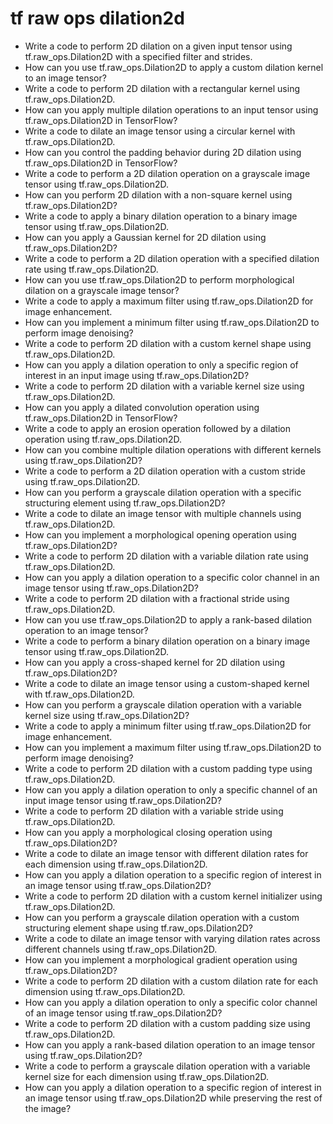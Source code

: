 # tf raw ops dilation2d

- Write a code to perform 2D dilation on a given input tensor using tf.raw_ops.Dilation2D with a specified filter and strides.
- How can you use tf.raw_ops.Dilation2D to apply a custom dilation kernel to an image tensor?
- Write a code to perform 2D dilation with a rectangular kernel using tf.raw_ops.Dilation2D.
- How can you apply multiple dilation operations to an input tensor using tf.raw_ops.Dilation2D in TensorFlow?
- Write a code to dilate an image tensor using a circular kernel with tf.raw_ops.Dilation2D.
- How can you control the padding behavior during 2D dilation using tf.raw_ops.Dilation2D in TensorFlow?
- Write a code to perform a 2D dilation operation on a grayscale image tensor using tf.raw_ops.Dilation2D.
- How can you perform 2D dilation with a non-square kernel using tf.raw_ops.Dilation2D?
- Write a code to apply a binary dilation operation to a binary image tensor using tf.raw_ops.Dilation2D.
- How can you apply a Gaussian kernel for 2D dilation using tf.raw_ops.Dilation2D?
- Write a code to perform a 2D dilation operation with a specified dilation rate using tf.raw_ops.Dilation2D.
- How can you use tf.raw_ops.Dilation2D to perform morphological dilation on a grayscale image tensor?
- Write a code to apply a maximum filter using tf.raw_ops.Dilation2D for image enhancement.
- How can you implement a minimum filter using tf.raw_ops.Dilation2D to perform image denoising?
- Write a code to perform 2D dilation with a custom kernel shape using tf.raw_ops.Dilation2D.
- How can you apply a dilation operation to only a specific region of interest in an input image using tf.raw_ops.Dilation2D?
- Write a code to perform 2D dilation with a variable kernel size using tf.raw_ops.Dilation2D.
- How can you apply a dilated convolution operation using tf.raw_ops.Dilation2D in TensorFlow?
- Write a code to apply an erosion operation followed by a dilation operation using tf.raw_ops.Dilation2D.
- How can you combine multiple dilation operations with different kernels using tf.raw_ops.Dilation2D?
- Write a code to perform a 2D dilation operation with a custom stride using tf.raw_ops.Dilation2D.
- How can you perform a grayscale dilation operation with a specific structuring element using tf.raw_ops.Dilation2D?
- Write a code to dilate an image tensor with multiple channels using tf.raw_ops.Dilation2D.
- How can you implement a morphological opening operation using tf.raw_ops.Dilation2D?
- Write a code to perform 2D dilation with a variable dilation rate using tf.raw_ops.Dilation2D.
- How can you apply a dilation operation to a specific color channel in an image tensor using tf.raw_ops.Dilation2D?
- Write a code to perform 2D dilation with a fractional stride using tf.raw_ops.Dilation2D.
- How can you use tf.raw_ops.Dilation2D to apply a rank-based dilation operation to an image tensor?
- Write a code to perform a binary dilation operation on a binary image tensor using tf.raw_ops.Dilation2D.
- How can you apply a cross-shaped kernel for 2D dilation using tf.raw_ops.Dilation2D?
- Write a code to dilate an image tensor using a custom-shaped kernel with tf.raw_ops.Dilation2D.
- How can you perform a grayscale dilation operation with a variable kernel size using tf.raw_ops.Dilation2D?
- Write a code to apply a minimum filter using tf.raw_ops.Dilation2D for image enhancement.
- How can you implement a maximum filter using tf.raw_ops.Dilation2D to perform image denoising?
- Write a code to perform 2D dilation with a custom padding type using tf.raw_ops.Dilation2D.
- How can you apply a dilation operation to only a specific channel of an input image tensor using tf.raw_ops.Dilation2D?
- Write a code to perform 2D dilation with a variable stride using tf.raw_ops.Dilation2D.
- How can you apply a morphological closing operation using tf.raw_ops.Dilation2D?
- Write a code to dilate an image tensor with different dilation rates for each dimension using tf.raw_ops.Dilation2D.
- How can you apply a dilation operation to a specific region of interest in an image tensor using tf.raw_ops.Dilation2D?
- Write a code to perform 2D dilation with a custom kernel initializer using tf.raw_ops.Dilation2D.
- How can you perform a grayscale dilation operation with a custom structuring element shape using tf.raw_ops.Dilation2D?
- Write a code to dilate an image tensor with varying dilation rates across different channels using tf.raw_ops.Dilation2D.
- How can you implement a morphological gradient operation using tf.raw_ops.Dilation2D?
- Write a code to perform 2D dilation with a custom dilation rate for each dimension using tf.raw_ops.Dilation2D.
- How can you apply a dilation operation to only a specific color channel of an image tensor using tf.raw_ops.Dilation2D?
- Write a code to perform 2D dilation with a custom padding size using tf.raw_ops.Dilation2D.
- How can you apply a rank-based dilation operation to an image tensor using tf.raw_ops.Dilation2D?
- Write a code to perform a grayscale dilation operation with a variable kernel size for each dimension using tf.raw_ops.Dilation2D.
- How can you apply a dilation operation to a specific region of interest in an image tensor using tf.raw_ops.Dilation2D while preserving the rest of the image?